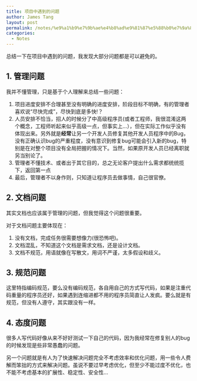 ```yaml
---
title: 项目中遇到的问题
author: James Tang
layout: post
permalink: /notes/%e9%a1%b9%e7%9b%ae%e4%b8%ad%e9%81%87%e5%88%b0%e7%9a%84%e9%97%ae%e9%a2%98/
categories:
  - Notes
---
```

总结一下在项目中遇到的问题，我发现大部分问题都是可以避免的。

## 1. 管理问题

我并不懂管理，只是基于个人理解来总结一些问题：

  1. 项目进度安排不合理甚至没有明确的进度安排，阶段目标不明确，有的管理者喜欢说“尽快完成”，尽快到底是多快!？
  2. 人员安排不恰当，招人的时候分了中高级程序员(或者工程师，我很混淆这两个概念，工程师听起来似乎高级一点，但事实上&#8230;），但在实际工作似乎没有体现出来。另外就是**经常**让另一个开发人员修复其他开发人员程序中的Bug，没有正确认识bug的严重程度，没有意识到修复bug可能会引入新的bug，特别是在对整个项目没有全局把握的情况下。当然，如果原开发人员已经离职就另当别论了。
  3. 管理者不懂技术、或者出于其它目的，总之无论客户提出什么需求都统统揽下，返回第一点
  4. 最后，管理者不以身作则，只知道让程序员去做事情，自己很官僚。

## 2. 文档问题

其实文档也应该属于管理的问题，但我觉得这个问题很重要。

对于文档问题主要体现在：

  1. 没有文档，完成任务很需要想像力(很恐怖吧)。
  2. 文档混乱，不知道这个文档是需求文档，还是设计文档。
  3. 文档不规范，用语就像在写散文，用词不严谨，太多假设和歧义。

## 3. 规范问题

这里特指编码规范，要么没有编码规范，各自用自己的方式写代码，如果是注重代码重量的程序员还好，如果遇到连缩进都不用的程序员简直让人发疯。要么就是有规范，但没有人遵守，其实跟没有一样。

## 4. 态度问题

很多人写代码好像从来不好好测试一下自己的代码，因为我经常在修复别人的bug的时候发现是些非常愚蠢的问题。

另一个问题就是有人为了快速解决问题完全不考虑效率和优化问题，用一些令人费解而笨拙的方式来解决问题。虽说不要过早考虑优化，但至少不能过度不优化，也不能不考虑基本的扩展性、稳定性、安全性&#8230;